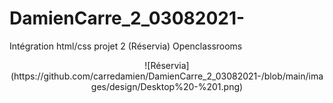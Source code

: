 # DamienCarre_2_03082021-
Intégration html/css projet 2 (Réservia) Openclassrooms

<center>
![Réservia](https://github.com/carredamien/DamienCarre_2_03082021-/blob/main/images/design/Desktop%20-%201.png)
</center>
